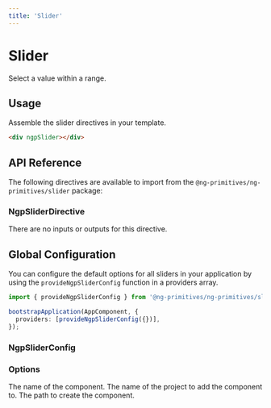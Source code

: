 ```yaml
---
title: 'Slider'
---
```


# Slider

Select a value within a range.

<docs-example name="slider"></docs-example>

## Usage

Assemble the slider directives in your template.

```html
<div ngpSlider></div>
```

## API Reference

The following directives are available to import from the `@ng-primitives/ng-primitives/slider` package:

### NgpSliderDirective

There are no inputs or outputs for this directive.

## Global Configuration

You can configure the default options for all sliders in your application by using the `provideNgpSliderConfig` function in a providers array.

```ts
import { provideNgpSliderConfig } from '@ng-primitives/ng-primitives/slider';

bootstrapApplication(AppComponent, {
  providers: [provideNgpSliderConfig({})],
});
```

### NgpSliderConfig

### Options

<ResponseField name="name" type="string">
  The name of the component.
</ResponseField>

<ResponseField name="project" type="string">
  The name of the project to add the component to.
</ResponseField>

<ResponseField name="path" type="string">
  The path to create the component.
</ResponseField>
